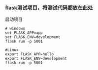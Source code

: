 
### flask测试项目，将测试代码都放在此处

启动项目
```shell
# windows
set FLASK_APP=app
set FLASK_ENV=development
flask run -p 5001

#Linux 
export FLASK_APP=hello
export FLASK_ENV=development
flask run -p 5001
```